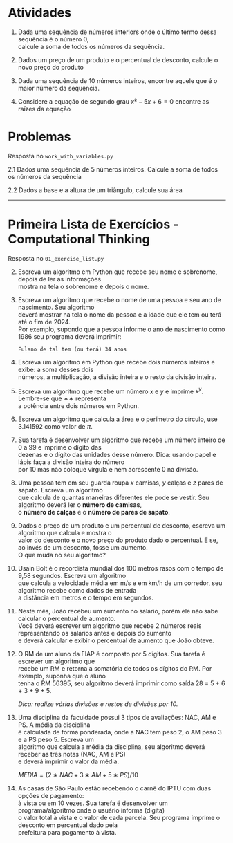 # Atividades

1. Dada uma sequência de números interiors onde o último termo dessa sequência é o número 0, <br>
    calcule a soma de todos os números da sequência.

2. Dados um preço de um produto e o percentual de desconto, calcule o novo preço do produto

3. Dada uma sequência de 10 números inteiros, encontre aquele que é o maior número da sequência.

4. Considere a equação de segundo grau $x²-5x+6=0$ encontre as raízes da equação

# Problemas

Resposta no `work_with_variables.py`

2.1 Dados uma sequência de 5 números inteiros. Calcule a soma de todos os números da sequência

2.2 Dados a base e a altura de um triângulo, calcule sua área

---

# Primeira Lista de Exercícios - Computational Thinking

Resposta no `01_exercise_list.py`

2. Escreva um algoritmo em Python que recebe seu nome e sobrenome, depois de ler as informações <br>
mostra na tela o sobrenome e depois o nome.

3. Escreva um algoritmo que recebe o nome de uma pessoa e seu ano de nascimento. Seu algoritmo <br>
deverá mostrar na tela o nome da pessoa e a idade que ele tem ou terá até o fim de 2024. <br>
Por exemplo, supondo que a pessoa informe o ano de nascimento como 1986 seu programa deverá imprimir:

    `Fulano de tal tem (ou terá) 34 anos`

4. Escreva um algoritmo em Python que recebe dois números inteiros e exibe: a soma desses dois <br>
números, a multiplicação, a divisão inteira e o resto da divisão inteira.

5. Escreva um algoritmo que recebe um número $x$ e $y$ e imprime $x^y$. Lembre-se que ∗∗ representa <br>
a potência entre dois números em Python.

6. Escreva um algoritmo que calcula a área e o perímetro do círculo, use 3.141592 como valor de $π$.

7. Sua tarefa é desenvolver um algoritmo que recebe um número inteiro de 0 a 99 e imprime o dígito das <br>
dezenas e o dígito das unidades desse número. Dica: usando papel e lápis faça a divisão inteira do número <br>
por 10 mas não coloque vírgula e nem acrescente 0 na divisão.

8. Uma pessoa tem em seu guarda roupa $x$ camisas, $y$ calças e $z$ pares de sapato. Escreva um algoritmo <br>
que calcula de quantas maneiras diferentes ele pode se vestir. Seu algoritmo deverá ler o **número de camisas**, <br>
 o **número de calças** e o **número de pares de sapato**.

9. Dados o preço de um produto e um percentual de desconto, escreva um algoritmo que calcula e mostra o <br>
valor do desconto e o novo preço do produto dado o percentual. E se, ao invés de um desconto, fosse um aumento. <br>
O que muda no seu algoritmo?

10. Usain Bolt é o recordista mundial dos 100 metros rasos com o tempo de 9,58 segundos. Escreva um algoritmo <br>
que calcula a velocidade média em m/s e em km/h de um corredor, seu algoritmo recebe como dados de entrada <br> 
a distância em metros e o tempo em segundos. 

11. Neste mês, João recebeu um aumento no salário, porém ele não sabe calcular o percentual de aumento. <br>
Você deverá escrever um algoritmo que recebe 2 números reais representando os salários antes e depois do aumento <br>
e deverá calcular e exibir o percentual de aumento que João obteve.

12. O RM de um aluno da FIAP é composto por 5 dígitos. Sua tarefa é escrever um algoritmo que <br>
recebe um RM e retorna a somatória de todos os dígitos do RM. Por exemplo, suponha que o aluno <br>
tenha o RM 56395, seu algoritmo deverá imprimir como saída 28 = 5 + 6 + 3 + 9 + 5. <br>

    *Dica: realize várias divisões e restos de divisões por 10.*

13. Uma disciplina da faculdade possui 3 tipos de avaliações: NAC, AM e PS. A média da disciplina <br>
é calculada de forma ponderada, onde a NAC tem peso 2, o AM peso 3 e a PS peso 5. Escreva um <br>
algoritmo que calcula a média da disciplina, seu algoritmo deverá receber as três notas (NAC, AM e PS) <br>
e deverá imprimir o valor da média.

    $MEDIA = (2 ∗ NAC + 3 ∗ AM + 5 ∗ P S)/10$

14. As casas de São Paulo estão recebendo o carnê do IPTU com duas opções de pagamento: <br>
à vista ou em 10 vezes. Sua tarefa é desenvolver um programa/algoritmo onde o usuário informa (digita) <br>
o valor total à vista e o valor de cada parcela. Seu programa imprime o desconto em percentual dado pela <br>
prefeitura para pagamento à vista.
